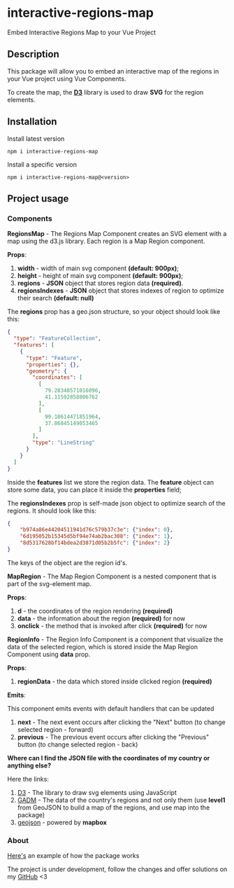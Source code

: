 # interactive-regions-map

Embed Interactive Regions Map to your Vue Project

## Description

This package will allow you to embed an interactive map of the regions in your Vue project
using Vue Components.

To create the map, the <a href="https://d3js.org/"><b>D3</b></a> 
library is used to draw <b>SVG</b> for the region elements.

## Installation

Install latest version
```shell
npm i interactive-regions-map
```

Install a specific version
```shell
npm i interactive-regions-map@<version>
```

## Project usage

### Components

<b>RegionsMap</b> - The Regions Map Component creates an SVG element with a map using the d3.js library. 
Each region is a Map Region component.

<b>Props</b>:

1. <b>width</b> - width of main svg component <b>(default: 900px)</b>;
2. <b>height</b> - height of main svg component <b>(default: 900px)</b>;
3. <b>regions</b> - <b>JSON</b> object that stores region data <b>(required)</b>. 
4. <b>regionsIndexes</b> - <b>JSON</b> object that stores indexes of region 
to optimize their search <b>(default: null)</b>

The <b>regions</b> prop has a geo.json structure, so your object should look like this:
```json
{
  "type": "FeatureCollection",
  "features": [
    {
      "type": "Feature",
      "properties": {},
      "geometry": {
        "coordinates": [
          [
            79.28348571016096,
            41.11592858806762
          ],
          [
            99.18614471851964,
            37.86845149053465
          ]
        ],
        "type": "LineString"
      }
    }
  ]
}
```
Inside the <b>features</b> list we store the region data. 
The <b>feature</b> object can store some data, you can place it inside the <b>properties</b> field;

The <b>regionsIndexes</b> prop is self-made json object to optimize search of the regions.
It should look like this:

```json
{
    "b974a86e44204511941d76c579b37c3e": {"index": 0},
    "6d195052b15345d5bf94e74ab2bac308": {"index": 1}, 
    "8d5317628bf14bdea2d3871d05b2b5fc": {"index": 2}
}
```

The keys of the object are the region id's.


<b>MapRegion</b> - The Map Region Component is a nested component that is part of the svg-element map.

<b>Props</b>:

1. <b>d</b> - the coordinates of the region rendering <b>(required)</b>
2. <b>data</b> - the information about the region <b>(required)</b> for now
3. <b>onclick</b> - the method that is invoked after click <b>(required)</b> for now

<b>RegionInfo</b> - The Region Info Component is a component that visualize the data of the selected region,
which is stored inside the Map Region Component using <b>data</b> prop.

<b>Props</b>:

1. <b>regionData</b> - the data which stored inside clicked region <b>(required)</b>

<b>Emits</b>:

This component emits events with default handlers that can be updated

1. <b>next</b> - The next event occurs after clicking the "Next" button (to change selected region - forward)
2. <b>previous</b> - The previous event occurs after clicking the "Previous" button (to change selected region - back)
 

<b>Where can I find the JSON file with the coordinates of my country or anything else?</b>

Here the links:

1. <a href="https://d3js.org/">D3</a> - The library to draw svg elements using JavaScript
2. <a href="https://gadm.org/download_country.html">GADM</a> - The data of the country's regions and not only them 
(use <b>level1</b> from GeoJSON to build a map of the regions, and use map into the package)
3. <a href="https://geojson.io/#map=2/0/20">geojson</a> - powered by <b>mapbox</b>



### About

<a href="https://interactive-regions-map.netlify.app">Here's</a> 
an example of how the package works

The project is under development, follow the changes and offer solutions on my 
<a href="https://github.com/KOVALSKl/interactive-regions-map.git">GitHub</a> <3

